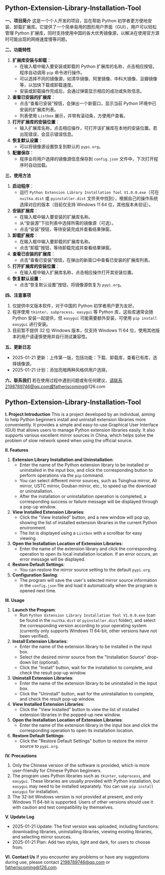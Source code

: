 ## Python-Extension-Library-Installation-Tool

**一、项目简介**
这是一个个人开发的项目，旨在帮助 Python 初学者更方便地安装、卸载扩展库。它提供了一个简单易用的图形用户界面（GUI），用户可以轻松管理 Python 扩展库，同时支持使用中国的各大优秀镜像源，以解决在使用官方源时可能出现的网络速度慢等问题。

**二、功能特性**
1. **扩展库安装与卸载**：
    - 在输入框中输入要安装或卸载的 Python 扩展库的名称，点击相应按钮，程序自动调用 `pip` 命令进行操作。
    - 可以选择不同的镜像源，如清华镜像、阿里镜像、中科大镜像、豆瓣镜像等，以加快下载或卸载速度。
    - 安装或卸载操作完成后，会通过弹窗显示相应的成功或失败信息。
2. **查看已安装的扩展库**：
    - 点击“查看已安装”按钮，会弹出一个新窗口，显示当前 Python 环境中已安装的扩展库列表。
    - 列表使用 `Listbox` 展示，并带有滚动条，方便用户查看。
3. **打开扩展库的安装位置**：
    - 输入扩展库名称，点击相应操作，可打开该扩展库在本地的安装位置。若出现错误，会显示错误信息。
4. **恢复默认设置**：
    - 可以将镜像源设置恢复到默认的 `pypi.org`。
5. **配置保存**：
    - 程序会将用户选择的镜像源信息保存到 `config.json` 文件中，下次打开程序时自动加载。

**三、使用方法**
1. **启动程序**：
    - 运行 `Python Extension Library Installation Tool V1.0.0.exe`（可在 `nuitka.dist` 或 `pyinstaller.dist` 文件夹中找到），根据自己的操作系统选择对应的版本（目前仅支持 Windows 11 64 位，其他版本未验证）。
2. **安装扩展库**：
    - 在输入框中输入要安装的扩展库名称。
    - 从“安装源”下拉列表中选择所需的镜像源（可选）。
    - 点击“安装”按钮，等待安装完成并查看结果弹窗。
3. **卸载扩展库**：
    - 在输入框中输入要卸载的扩展库名称。
    - 点击“卸载”按钮，等待卸载完成并查看结果弹窗。
4. **查看已安装的扩展库**：
    - 点击“查看已安装”按钮，在弹出的新窗口中查看已安装的扩展库列表。
5. **打开扩展库的安装位置**：
    - 在输入框中输入扩展库名称，点击相应操作打开其安装位置。
6. **恢复默认设置**：
    - 点击“恢复默认设置”按钮，将镜像源恢复为 `pypi.org`。

**四、注意事项**
1. 仅提供中文版本软件，对于中国的 Python 初学者用户更为友好。
2. 程序使用 `tkinter`、`subprocess`、`easygui` 等 Python 库，这些库通常会随 Python 安装一起提供，但 `easygui` 可能需要额外安装，可使用 `pip install easygui` 进行安装。
3. 目前暂不提供 32 位 Windows 版本，仅支持 Windows 11 64 位，使用其他版本的用户请谨慎使用并自行测试兼容性。


**五、更新日志**
- 2025-01-21 更新：上传第一版，包括功能：下载、卸载库，查看已有库，选择镜像源。
- 2025-01-21 计划：添加亮暗两种风格供用户选择。


**六、联系我们**
若在使用过程中遇到问题或有任何建议，请联系2198789746@qq.com或fatheriscoming@126.com  



   
## Python-Extension-Library-Installation-Tool

**I. Project Introduction**
This is a project developed by an individual, aiming to help Python beginners install and uninstall extension libraries more conveniently. It provides a simple and easy-to-use Graphical User Interface (GUI) that allows users to manage Python extension libraries easily. It also supports various excellent mirror sources in China, which helps solve the problem of slow network speed when using the official source.

**II. Features**
1. **Extension Library Installation and Uninstallation**:
    - Enter the name of the Python extension library to be installed or uninstalled in the input box, and click the corresponding button to perform operations via the `pip` command.
    - You can select different mirror sources, such as Tsinghua mirror, Ali mirror, USTC mirror, Douban mirror, etc., to speed up the download or uninstallation.
    - After the installation or uninstallation operation is completed, a corresponding success or failure message will be displayed through a pop-up window.
2. **View Installed Extension Libraries**:
    - Click the "View Installed" button, and a new window will pop up, showing the list of installed extension libraries in the current Python environment.
    - The list is displayed using a `Listbox` with a scrollbar for easy viewing.
3. **Open the Installation Location of Extension Libraries**:
    - Enter the name of the extension library and click the corresponding operation to open its local installation location. If an error occurs, an error message will be displayed.
4. **Restore Default Settings**:
    - You can restore the mirror source setting to the default `pypi.org`.
5. **Configuration Saving**:
    - The program will save the user's selected mirror source information in the `config.json` file and load it automatically when the program is opened next time.

**III. Usage**
1. **Launch the Program**:
    - Run `Python Extension Library Installation Tool V1.0.0.exe` (can be found in the `nuitka.dist` or `pyinstaller.dist` folder), and select the corresponding version according to your operating system (currently only supports Windows 11 64-bit, other versions have not been verified).
2. **Install Extension Libraries**:
    - Enter the name of the extension library to be installed in the input box.
    - Select the desired mirror source from the "Installation Source" drop-down list (optional).
    - Click the "Install" button, wait for the installation to complete, and check the result pop-up window.
3. **Uninstall Extension Libraries**:
    - Enter the name of the extension library to be uninstalled in the input box.
    - Click the "Uninstall" button, wait for the uninstallation to complete, and check the result pop-up window.
4. **View Installed Extension Libraries**:
    - Click the "View Installed" button to view the list of installed extension libraries in the popped-up new window.
5. **Open the Installation Location of Extension Libraries**:
    - Enter the name of the extension library in the input box and click the corresponding operation to open its installation location.
6. **Restore Default Settings**:
    - Click the "Restore Default Settings" button to restore the mirror source to `pypi.org`.

**IV. Precautions**
1. Only the Chinese version of the software is provided, which is more user-friendly for Chinese Python beginners.
2. The program uses Python libraries such as `tkinter`, `subprocess`, and `easygui`. These libraries are usually provided with Python installation, but `easygui` may need to be installed separately. You can use `pip install easygui` for installation.
3. The 32-bit Windows version is not provided at present, and only Windows 11 64-bit is supported. Users of other versions should use it with caution and test compatibility by themselves.


**V. Update Log**
- 2025-01-21 Update: The first version was uploaded, including functions: downloading libraries, uninstalling libraries, viewing existing libraries, and selecting mirror sources.
- 2025-01-21 Plan: Add two styles, light and dark, for users to choose from.


**VI. Contact Us**
If you encounter any problems or have any suggestions during use, please contact 2198789746@qq.com or fatheriscoming@126.com.

